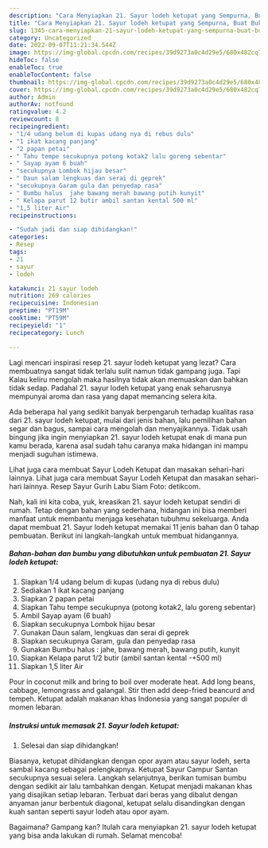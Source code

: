 ```yaml
---
description: "Cara Menyiapkan 21. Sayur lodeh ketupat yang Sempurna, Buat Buka Puasa}"
title: "Cara Menyiapkan 21. Sayur lodeh ketupat yang Sempurna, Buat Buka Puasa}"
slug: 1345-cara-menyiapkan-21-sayur-lodeh-ketupat-yang-sempurna-buat-buka-puasa
category: Uncategorized
date: 2022-09-07T11:21:34.544Z
image: https://img-global.cpcdn.com/recipes/39d9273a0c4d29e5/680x482cq70/21-sayur-lodeh-ketupat-foto-resep-utama.jpg
hideToc: false
enableToc: true
enableTocContent: false
thumbnail: https://img-global.cpcdn.com/recipes/39d9273a0c4d29e5/680x482cq70/21-sayur-lodeh-ketupat-foto-resep-utama.jpg
cover: https://img-global.cpcdn.com/recipes/39d9273a0c4d29e5/680x482cq70/21-sayur-lodeh-ketupat-foto-resep-utama.jpg
author: Admin
authorAv: notfound
ratingvalue: 4.2
reviewcount: 8
recipeingredient:
- "1/4 udang belum di kupas udang nya di rebus dulu"
- "1 ikat kacang panjang"
- "2 papan petai"
- " Tahu tempe secukupnya potong kotak2 lalu goreng sebentar"
- " Sayap ayam 6 buah"
- "secukupnya Lombok hijau besar"
- " Daun salam lengkuas dan serai di geprek"
- "secukupnya Garam gula dan penyedap rasa"
- " Bumbu halus  jahe bawang merah bawang putih kunyit"
- " Kelapa parut 12 butir ambil santan kental 500 ml"
- "1,5 liter Air"
recipeinstructions:

- "Sudah jadi dan siap dihidangkan!"
categories:
- Resep
tags:
- 21
- sayur
- lodeh

katakunci: 21 sayur lodeh 
nutrition: 269 calories
recipecuisine: Indonesian
preptime: "PT19M"
cooktime: "PT59M"
recipeyield: "1"
recipecategory: Lunch

---
```



Lagi mencari inspirasi resep 21. sayur lodeh ketupat yang lezat? Cara membuatnya sangat tidak terlalu sulit namun tidak gampang juga. Tapi Kalau keliru mengolah maka hasilnya tidak akan memuaskan dan bahkan tidak sedap. Padahal 21. sayur lodeh ketupat yang enak seharusnya mempunyai aroma dan rasa yang dapat memancing selera kita.


Ada beberapa hal yang sedikit banyak berpengaruh terhadap kualitas rasa dari 21. sayur lodeh ketupat, mulai dari jenis bahan, lalu pemilihan bahan segar dan bagus, sampai cara mengolah dan menyajikannya. Tidak usah bingung jika ingin menyiapkan 21. sayur lodeh ketupat enak di mana pun kamu berada, karena asal sudah tahu caranya maka hidangan ini mampu menjadi suguhan istimewa.

Lihat juga cara membuat Sayur Lodeh Ketupat dan masakan sehari-hari lainnya. Lihat juga cara membuat Sayur Lodeh Ketupat dan masakan sehari-hari lainnya. Resep Sayur Gurih Labu Siam Foto: detikcom.


Nah, kali ini kita coba, yuk, kreasikan 21. sayur lodeh ketupat sendiri di rumah. Tetap dengan bahan yang sederhana, hidangan ini bisa memberi manfaat untuk membantu menjaga kesehatan tubuhmu sekeluarga. Anda dapat membuat 21. Sayur lodeh ketupat memakai 11 jenis bahan dan 0 tahap pembuatan. Berikut ini langkah-langkah untuk membuat hidangannya.

<!--inarticleads1-->

##### Bahan-bahan dan bumbu yang dibutuhkan untuk pembuatan 21. Sayur lodeh ketupat:

1. Siapkan 1/4 udang belum di kupas (udang nya di rebus dulu)
1. Sediakan 1 ikat kacang panjang
1. Siapkan 2 papan petai
1. Siapkan  Tahu tempe secukupnya (potong kotak2, lalu goreng sebentar)
1. Ambil  Sayap ayam (6 buah)
1. Siapkan secukupnya Lombok hijau besar
1. Gunakan  Daun salam, lengkuas dan serai di geprek
1. Siapkan secukupnya Garam, gula dan penyedap rasa
1. Gunakan  Bumbu halus : jahe, bawang merah, bawang putih, kunyit
1. Siapkan  Kelapa parut 1/2 butir (ambil santan kental -+500 ml)
1. Siapkan 1,5 liter Air


Pour in coconut milk and bring to boil over moderate heat. Add long beans, cabbage, lemongrass and galangal. Stir then add deep-fried beancurd and tempeh. Ketupat adalah makanan khas Indonesia yang sangat populer di momen lebaran. 

<!--inarticleads2-->

##### Instruksi untuk memasak 21. Sayur lodeh ketupat:


1. Selesai dan siap dihidangkan!

Biasanya, ketupat dihidangkan dengan opor ayam atau sayur lodeh, serta sambal kacang sebagai pelengkapnya. Ketupat Sayur Campur Santan secukupnya sesuai selera. Langkah selanjutnya, berikan tumisan bumbu dengan sedikit air lalu tambahkan dengan. Ketupat menjadi makanan khas yang disajikan setiap lebaran. Terbuat dari beras yang dibalut dengan anyaman janur berbentuk diagonal, ketupat selalu disandingkan dengan kuah santan seperti sayur lodeh atau opor ayam. 

Bagaimana? Gampang kan? Itulah cara menyiapkan 21. sayur lodeh ketupat yang bisa anda lakukan di rumah. Selamat mencoba!
